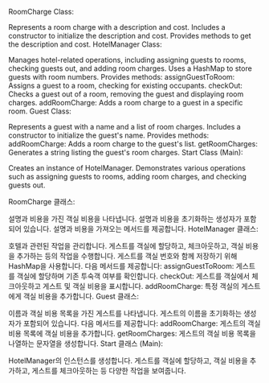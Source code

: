 RoomCharge Class:

Represents a room charge with a description and cost.
Includes a constructor to initialize the description and cost.
Provides methods to get the description and cost.
HotelManager Class:

Manages hotel-related operations, including assigning guests to rooms, checking guests out, and adding room charges.
Uses a HashMap to store guests with room numbers.
Provides methods:
assignGuestToRoom: Assigns a guest to a room, checking for existing occupants.
checkOut: Checks a guest out of a room, removing the guest and displaying room charges.
addRoomCharge: Adds a room charge to a guest in a specific room.
Guest Class:

Represents a guest with a name and a list of room charges.
Includes a constructor to initialize the guest's name.
Provides methods:
addRoomCharge: Adds a room charge to the guest's list.
getRoomCharges: Generates a string listing the guest's room charges.
Start Class (Main):

Creates an instance of HotelManager.
Demonstrates various operations such as assigning guests to rooms, adding room charges, and checking guests out.







RoomCharge 클래스:

설명과 비용을 가진 객실 비용을 나타냅니다.
설명과 비용을 초기화하는 생성자가 포함되어 있습니다.
설명과 비용을 가져오는 메서드를 제공합니다.
HotelManager 클래스:

호텔과 관련된 작업을 관리합니다. 게스트를 객실에 할당하고, 체크아웃하고, 객실 비용을 추가하는 등의 작업을 수행합니다.
게스트를 객실 번호와 함께 저장하기 위해 HashMap을 사용합니다.
다음 메서드를 제공합니다:
assignGuestToRoom: 게스트를 객실에 할당하며 기존 투숙객 여부를 확인합니다.
checkOut: 게스트를 객실에서 체크아웃하고 게스트 및 객실 비용을 표시합니다.
addRoomCharge: 특정 객실의 게스트에게 객실 비용을 추가합니다.
Guest 클래스:

이름과 객실 비용 목록을 가진 게스트를 나타냅니다.
게스트의 이름을 초기화하는 생성자가 포함되어 있습니다.
다음 메서드를 제공합니다:
addRoomCharge: 게스트의 객실 비용 목록에 객실 비용을 추가합니다.
getRoomCharges: 게스트의 객실 비용 목록을 나열하는 문자열을 생성합니다.
Start 클래스 (Main):

HotelManager의 인스턴스를 생성합니다.
게스트를 객실에 할당하고, 객실 비용을 추가하고, 게스트를 체크아웃하는 등 다양한 작업을 보여줍니다.
